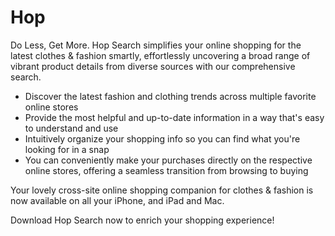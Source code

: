 # Hop

Do Less, Get More. Hop Search simplifies your online shopping for the latest clothes & fashion smartly, effortlessly uncovering a broad range of vibrant product details from diverse sources with our comprehensive search.

* Discover the latest fashion and clothing trends across multiple favorite online stores
* Provide the most helpful and up-to-date information in a way that's easy to understand and use
* Intuitively organize your shopping info so you can find what you're looking for in a snap
* You can conveniently make your purchases directly on the respective online stores, offering a seamless transition from browsing to buying

Your lovely cross-site online shopping companion for clothes & fashion is now available on all your iPhone, and iPad and Mac.  

Download Hop Search now to enrich your shopping experience!
